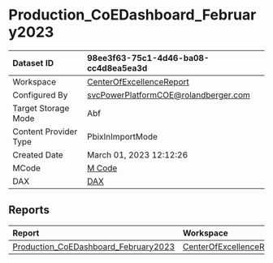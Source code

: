 



# Production_CoEDashboard_February2023

|Dataset ID|98ee3f63-75c1-4d46-ba08-cc4d8ea5ea3d|
| :--- | :--- |
|Workspace|[CenterOfExcellenceReport](../Workspaces/CenterOfExcellenceReport.md)|
|Configured By|svcPowerPlatformCOE@rolandberger.com|
|Target Storage Mode|Abf|
|Content Provider Type|PbixInImportMode|
|Created Date|March 01, 2023 12:12:26|
|MCode|[M Code](./Production_CoEDashboard_February2023/mcode.md)|
|DAX|[DAX](./Production_CoEDashboard_February2023/dax.md)|

## Reports

|Report|Workspace|
| :--- | :--- |
|[Production_CoEDashboard_February2023](../Reports/Production_CoEDashboard_February2023.md)|[CenterOfExcellenceReport](../Workspaces/CenterOfExcellenceReport.md)|
